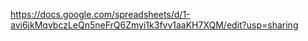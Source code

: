 https://docs.google.com/spreadsheets/d/1-avi6jkMqvbczLeQn5neFrQ6Zmyi1k3fvv1aaKH7XQM/edit?usp=sharing